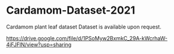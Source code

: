 # Cardamom-Dataset-2021
Cardamom plant leaf dataset
Dataset is available upon request.

https://drive.google.com/file/d/1PSoMyw2BxmkC_29A-kWcrhaW-4jFJFlN/view?usp=sharing

